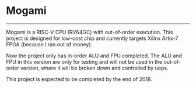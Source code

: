 # Mogami

---

Mogami is a RISC-V CPU (RV64GC) with out-of-order execution. This project is designed for low-cost chip and currently targets Xilinx Artix-7 FPGA (because I ran out of money). 

Now the project only has in-order ALU and FPU completed. The ALU and FPU in this version are only for testing and will not be used in the out-of-order version, where it will be broken down and controlled by uops.

This project is expected to be completed by the end of 2018.